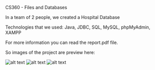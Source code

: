 CS360 - Files and Databases

In a team of 2 people, we created a Hospital Database 

Technologies that we used: Java, JDBC, SQL, MySQL, phpMyAdmin, XAMPP

For more information you can read the report.pdf file.

So images of the project are preview here:



![alt text](https://github.com/georgeleve/CS360/tree/main/images1.jpg)
![alt text](https://github.com/georgeleve/CS360/tree/main/images1.jpg)
![alt text](https://github.com/georgeleve/CS360/tree/main/images1.jpg)